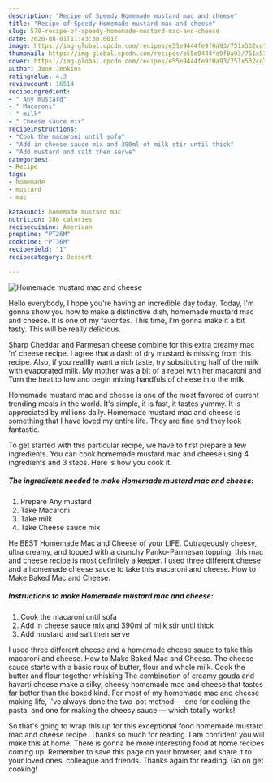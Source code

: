 ```yaml
---
description: "Recipe of Speedy Homemade mustard mac and cheese"
title: "Recipe of Speedy Homemade mustard mac and cheese"
slug: 579-recipe-of-speedy-homemade-mustard-mac-and-cheese
date: 2020-08-01T11:43:30.001Z
image: https://img-global.cpcdn.com/recipes/e55e9444fe9f0a93/751x532cq70/homemade-mustard-mac-and-cheese-recipe-main-photo.jpg
thumbnail: https://img-global.cpcdn.com/recipes/e55e9444fe9f0a93/751x532cq70/homemade-mustard-mac-and-cheese-recipe-main-photo.jpg
cover: https://img-global.cpcdn.com/recipes/e55e9444fe9f0a93/751x532cq70/homemade-mustard-mac-and-cheese-recipe-main-photo.jpg
author: Jane Jenkins
ratingvalue: 4.3
reviewcount: 16514
recipeingredient:
- " Any mustard"
- " Macaroni"
- " milk"
- " Cheese sauce mix"
recipeinstructions:
- "Cook the macaroni until sofa"
- "Add in cheese sauce mix and 390ml of milk stir until thick"
- "Add mustard and salt then serve"
categories:
- Recipe
tags:
- homemade
- mustard
- mac

katakunci: homemade mustard mac 
nutrition: 286 calories
recipecuisine: American
preptime: "PT26M"
cooktime: "PT36M"
recipeyield: "1"
recipecategory: Dessert

---
```



![Homemade mustard mac and cheese](https://img-global.cpcdn.com/recipes/e55e9444fe9f0a93/751x532cq70/homemade-mustard-mac-and-cheese-recipe-main-photo.jpg)

Hello everybody, I hope you're having an incredible day today. Today, I'm gonna show you how to make a distinctive dish, homemade mustard mac and cheese. It is one of my favorites. This time, I'm gonna make it a bit tasty. This will be really delicious.

Sharp Cheddar and Parmesan cheese combine for this extra creamy mac &#39;n&#39; cheese recipe. I agree that a dash of dry mustard is missing from this recipe. Also, if you realllly want a rich taste, try substituting half of the milk with evaporated milk. My mother was a bit of a rebel with her macaroni and Turn the heat to low and begin mixing handfuls of cheese into the milk.

Homemade mustard mac and cheese is one of the most favored of current trending meals in the world. It's simple, it is fast, it tastes yummy. It is appreciated by millions daily. Homemade mustard mac and cheese is something that I have loved my entire life. They are fine and they look fantastic.


To get started with this particular recipe, we have to first prepare a few ingredients. You can cook homemade mustard mac and cheese using 4 ingredients and 3 steps. Here is how you cook it.

<!--inarticleads1-->

##### The ingredients needed to make Homemade mustard mac and cheese:

1. Prepare  Any mustard
1. Take  Macaroni
1. Take  milk
1. Take  Cheese sauce mix


He BEST Homemade Mac and Cheese of your LIFE. Outrageously cheesy, ultra creamy, and topped with a crunchy Panko-Parmesan topping, this mac and cheese recipe is most definitely a keeper. I used three different cheese and a homemade cheese sauce to take this macaroni and cheese. How to Make Baked Mac and Cheese. 

<!--inarticleads2-->

##### Instructions to make Homemade mustard mac and cheese:

1. Cook the macaroni until sofa
1. Add in cheese sauce mix and 390ml of milk stir until thick
1. Add mustard and salt then serve


I used three different cheese and a homemade cheese sauce to take this macaroni and cheese. How to Make Baked Mac and Cheese. The cheese sauce starts with a basic roux of butter, flour and whole milk. Cook the butter and flour together whisking The combination of creamy gouda and havarti cheese make a silky, cheesy homemade mac and cheese that tastes far better than the boxed kind. For most of my homemade mac and cheese making life, I&#39;ve always done the two-pot method — one for cooking the pasta, and one for making the cheesy sauce — which totally works! 

So that's going to wrap this up for this exceptional food homemade mustard mac and cheese recipe. Thanks so much for reading. I am confident you will make this at home. There is gonna be more interesting food at home recipes coming up. Remember to save this page on your browser, and share it to your loved ones, colleague and friends. Thanks again for reading. Go on get cooking!
